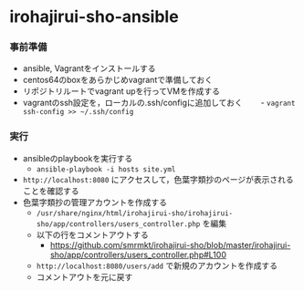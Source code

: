 # irohajirui-sho-ansible

### 事前準備
- ansible, Vagrantをインストールする
- centos64のboxをあらかじめvagrantで準備しておく
- リポジトリルートでvagrant upを行ってVMを作成する
- vagrantのssh設定を，ローカルの.ssh/configに追加しておく
　　- `vagrant ssh-config >> ~/.ssh/config`

### 実行
- ansibleのplaybookを実行する
  - `ansible-playbook -i hosts site.yml`
- `http://localhost:8080` にアクセスして，色葉字類抄のページが表示されることを確認する
- 色葉字類抄の管理アカウントを作成する
  - `/usr/share/nginx/html/irohajirui-sho/irohajirui-sho/app/controllers/users_controller.php` を編集
  - 以下の行をコメントアウトする
    - https://github.com/smrmkt/irohajirui-sho/blob/master/irohajirui-sho/app/controllers/users_controller.php#L100
  - `http://localhost:8080/users/add` で新規のアカウントを作成する
  - コメントアウトを元に戻す

